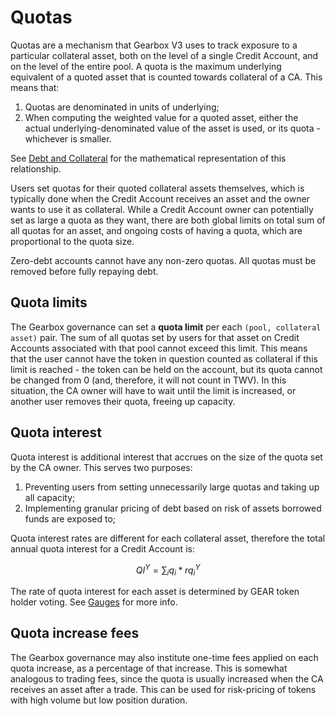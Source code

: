 # Quotas

Quotas are a mechanism that Gearbox V3 uses to track exposure to a particular collateral asset, both on the level of a single Credit Account, and on the level of the entire pool. 
A quota is the maximum underlying equivalent of a quoted asset that is counted towards collateral of a CA. This means that:
1. Quotas are denominated in units of underlying;
2. When computing the weighted value for a quoted asset, either the actual underlying-denominated value of the asset is used, or its quota - whichever is smaller.

See [Debt and Collateral](/core/debt-collateral#collateral-value-and-account-health) for the mathematical representation of this relationship.

Users set quotas for their quoted collateral assets themselves, which is typically done when the Credit Account receives an asset and the owner wants to use it as collateral. While a Credit Account owner can potentially set as large a quota as they want, there are both global limits on total sum of all quotas for an asset, and ongoing costs of having a quota, which are proportional to the quota size. 

Zero-debt accounts cannot have any non-zero quotas. All quotas must be removed before fully repaying debt.

## Quota limits

The Gearbox governance can set a **quota limit** per each `(pool, collateral asset)` pair. The sum of all quotas set by users for that asset on Credit Accounts associated with that pool cannot exceed this limit. This means that the user cannot have the token in question counted as collateral if this limit is reached - the token can be held on the account, but its quota cannot be changed from 0 (and, therefore, it will not count in TWV). In this situation, the CA owner will have to wait until the limit is increased, or another user removes their quota, freeing up capacity.

## Quota interest

Quota interest is additional interest that accrues on the size of the quota set by the CA owner. This serves two purposes:
1. Preventing users from setting unnecessarily large quotas and taking up all capacity;
2. Implementing granular pricing of debt based on risk of assets borrowed funds are exposed to;

Quota interest rates are different for each collateral asset, therefore the total annual quota interest for a Credit Account is:

$$
QI^Y = \sum_{i}{q_i * rq_i^Y}
$$

The rate of quota interest for each asset is determined by GEAR token holder voting. See [Gauges](/) for more info.

## Quota increase fees

The Gearbox governance may also institute one-time fees applied on each quota increase, as a percentage of that increase. This is somewhat analogous to trading fees, since the quota is usually increased when the CA receives an asset after a trade. This can be used for risk-pricing of tokens with high volume but low position duration.